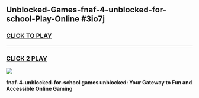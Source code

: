 
## Unblocked-Games-fnaf-4-unblocked-for-school-Play-Online #3io7j
<h3>
<a href="https://news.freeplayer.one?title=fnaf-4-unblocked-for-school&ref=3">CLICK TO PLAY</a></h3>
<hr>

<h3>
<a href="https://news.freeplayer.one?title=fnaf-4-unblocked-for-school&ref=3">CLICK 2 PLAY</a>
  
</h3>

<a href="https://news.freeplayer.one?title=fnaf-4-unblocked-for-school&ref=3"><img src="https://clearcache.store/games.png"></a>


**fnaf-4-unblocked-for-school games unblocked: Your Gateway to Fun and Accessible Online Gaming**
